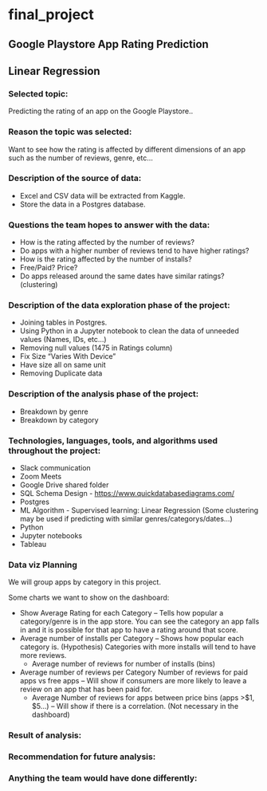 # final_project

## Google Playstore App Rating Prediction


## Linear Regression
###  Selected topic:
Predicting the rating of an app on the Google Playstore..
###  Reason the topic was selected:
Want to see how the rating is affected by different dimensions of an app such as the number of reviews, genre, etc…
###  Description of the source of data:
* Excel and CSV data will be extracted from Kaggle.
* Store the data in a Postgres database.
### Questions the team hopes to answer with the data:
* How is the rating affected by the number of reviews?
* Do apps with a higher number of reviews tend to have higher ratings?
* How is the rating affected by the number of installs?
* Free/Paid? Price? 
* Do apps released around the same dates have similar ratings? (clustering)
### Description of the data exploration phase of the project:
* Joining tables in Postgres.
* Using Python in a Jupyter notebook to clean the data of unneeded values (Names, IDs, etc…)
* Removing null values (1475 in Ratings column)
* Fix Size “Varies With Device”
* Have size all on same unit
* Removing Duplicate data
### Description of the analysis phase of the project:
* Breakdown by genre
* Breakdown by category
### Technologies, languages, tools, and algorithms used throughout the project:
* Slack communication
* Zoom Meets
* Google Drive shared folder
* SQL Schema Design - https://www.quickdatabasediagrams.com/
* Postgres
* ML Algorithm - Supervised learning: Linear Regression (Some clustering may be used if predicting with similar genres/categorys/dates…)
* Python
* Jupyter notebooks
* Tableau

### Data viz Planning

We will group apps by category in this project.

Some charts we want to show on the dashboard:

* Show Average Rating for each Category – Tells how popular a category/genre is in the app store. You can see the category an app falls in and it is possible for that app to have a rating around that score.
* Average number of installs per Category – Shows how popular each category is. (Hypothesis) Categories with more installs will tend to have more reviews.
	* Average number of reviews for number of installs (bins)
* Average number of reviews per Category
Number of reviews for paid apps vs free apps – Will show if consumers are more likely to leave a review on an app that has been paid for.
	* Average Number of reviews for apps between price bins (apps >$1, $5…) – Will show if there is a correlation. (Not necessary in the dashboard)
              

### Result of analysis:
### Recommendation for future analysis:
### Anything the team would have done differently:
